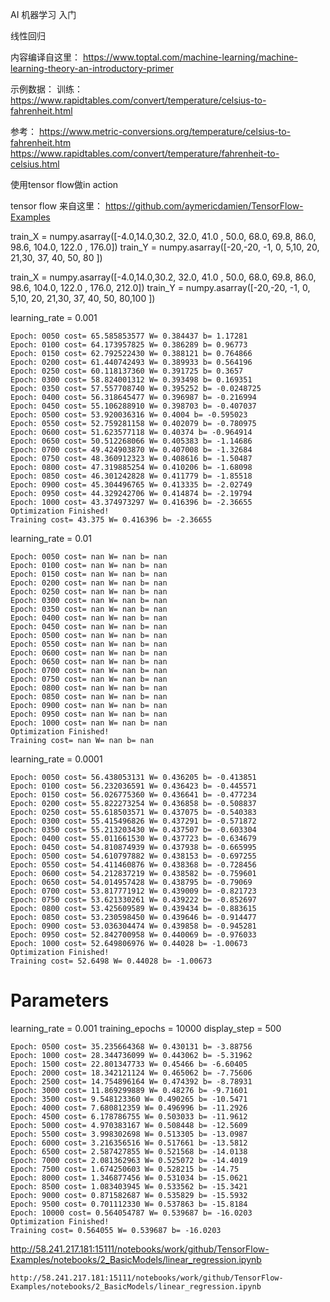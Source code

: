 

AI
机器学习 入门


线性回归


内容编译自这里：
https://www.toptal.com/machine-learning/machine-learning-theory-an-introductory-primer



示例数据：
训练：
https://www.rapidtables.com/convert/temperature/celsius-to-fahrenheit.html


参考：
https://www.metric-conversions.org/temperature/celsius-to-fahrenheit.htm
https://www.rapidtables.com/convert/temperature/fahrenheit-to-celsius.html



使用tensor flow做in action

tensor flow 来自这里：
https://github.com/aymericdamien/TensorFlow-Examples



train_X = numpy.asarray([-4.0,14.0,30.2, 32.0, 41.0 , 50.0, 68.0, 69.8, 86.0, 98.6, 104.0, 122.0 , 176.0])
train_Y = numpy.asarray([-20,-20, -1, 0, 5,10, 20, 21,30, 37, 40, 50, 80 ])

train_X = numpy.asarray([-4.0,14.0,30.2, 32.0, 41.0 , 50.0, 68.0, 69.8, 86.0, 98.6, 104.0, 122.0 , 176.0, 212.0])
train_Y = numpy.asarray([-20,-20, -1, 0, 5,10, 20, 21,30, 37, 40, 50, 80,100 ])


learning_rate = 0.001

```
Epoch: 0050 cost= 65.585853577 W= 0.384437 b= 1.17281
Epoch: 0100 cost= 64.173957825 W= 0.386289 b= 0.96773
Epoch: 0150 cost= 62.792522430 W= 0.388121 b= 0.764866
Epoch: 0200 cost= 61.440742493 W= 0.389933 b= 0.564196
Epoch: 0250 cost= 60.118137360 W= 0.391725 b= 0.3657
Epoch: 0300 cost= 58.824001312 W= 0.393498 b= 0.169351
Epoch: 0350 cost= 57.557708740 W= 0.395252 b= -0.0248725
Epoch: 0400 cost= 56.318645477 W= 0.396987 b= -0.216994
Epoch: 0450 cost= 55.106288910 W= 0.398703 b= -0.407037
Epoch: 0500 cost= 53.920036316 W= 0.4004 b= -0.595023
Epoch: 0550 cost= 52.759281158 W= 0.402079 b= -0.780975
Epoch: 0600 cost= 51.623577118 W= 0.40374 b= -0.964914
Epoch: 0650 cost= 50.512268066 W= 0.405383 b= -1.14686
Epoch: 0700 cost= 49.424903870 W= 0.407008 b= -1.32684
Epoch: 0750 cost= 48.360912323 W= 0.408616 b= -1.50487
Epoch: 0800 cost= 47.319885254 W= 0.410206 b= -1.68098
Epoch: 0850 cost= 46.301242828 W= 0.411779 b= -1.85518
Epoch: 0900 cost= 45.304496765 W= 0.413335 b= -2.02749
Epoch: 0950 cost= 44.329242706 W= 0.414874 b= -2.19794
Epoch: 1000 cost= 43.374973297 W= 0.416396 b= -2.36655
Optimization Finished!
Training cost= 43.375 W= 0.416396 b= -2.36655

```


learning_rate = 0.01


```
Epoch: 0050 cost= nan W= nan b= nan
Epoch: 0100 cost= nan W= nan b= nan
Epoch: 0150 cost= nan W= nan b= nan
Epoch: 0200 cost= nan W= nan b= nan
Epoch: 0250 cost= nan W= nan b= nan
Epoch: 0300 cost= nan W= nan b= nan
Epoch: 0350 cost= nan W= nan b= nan
Epoch: 0400 cost= nan W= nan b= nan
Epoch: 0450 cost= nan W= nan b= nan
Epoch: 0500 cost= nan W= nan b= nan
Epoch: 0550 cost= nan W= nan b= nan
Epoch: 0600 cost= nan W= nan b= nan
Epoch: 0650 cost= nan W= nan b= nan
Epoch: 0700 cost= nan W= nan b= nan
Epoch: 0750 cost= nan W= nan b= nan
Epoch: 0800 cost= nan W= nan b= nan
Epoch: 0850 cost= nan W= nan b= nan
Epoch: 0900 cost= nan W= nan b= nan
Epoch: 0950 cost= nan W= nan b= nan
Epoch: 1000 cost= nan W= nan b= nan
Optimization Finished!
Training cost= nan W= nan b= nan
```


learning_rate = 0.0001
```
Epoch: 0050 cost= 56.438053131 W= 0.436205 b= -0.413851
Epoch: 0100 cost= 56.232036591 W= 0.436423 b= -0.445571
Epoch: 0150 cost= 56.026775360 W= 0.436641 b= -0.477234
Epoch: 0200 cost= 55.822273254 W= 0.436858 b= -0.508837
Epoch: 0250 cost= 55.618503571 W= 0.437075 b= -0.540383
Epoch: 0300 cost= 55.415496826 W= 0.437291 b= -0.571872
Epoch: 0350 cost= 55.213203430 W= 0.437507 b= -0.603304
Epoch: 0400 cost= 55.011661530 W= 0.437723 b= -0.634679
Epoch: 0450 cost= 54.810874939 W= 0.437938 b= -0.665995
Epoch: 0500 cost= 54.610797882 W= 0.438153 b= -0.697255
Epoch: 0550 cost= 54.411460876 W= 0.438368 b= -0.728456
Epoch: 0600 cost= 54.212837219 W= 0.438582 b= -0.759601
Epoch: 0650 cost= 54.014957428 W= 0.438795 b= -0.79069
Epoch: 0700 cost= 53.817771912 W= 0.439009 b= -0.821723
Epoch: 0750 cost= 53.621330261 W= 0.439222 b= -0.852697
Epoch: 0800 cost= 53.425609589 W= 0.439434 b= -0.883615
Epoch: 0850 cost= 53.230598450 W= 0.439646 b= -0.914477
Epoch: 0900 cost= 53.036304474 W= 0.439858 b= -0.945281
Epoch: 0950 cost= 52.842700958 W= 0.440069 b= -0.976033
Epoch: 1000 cost= 52.649806976 W= 0.44028 b= -1.00673
Optimization Finished!
Training cost= 52.6498 W= 0.44028 b= -1.00673

```



# Parameters
learning_rate = 0.001
training_epochs = 10000
display_step = 500

```
Epoch: 0500 cost= 35.235664368 W= 0.430131 b= -3.88756
Epoch: 1000 cost= 28.344736099 W= 0.443062 b= -5.31962
Epoch: 1500 cost= 22.801347733 W= 0.45466 b= -6.60405
Epoch: 2000 cost= 18.342121124 W= 0.465062 b= -7.75606
Epoch: 2500 cost= 14.754896164 W= 0.474392 b= -8.78931
Epoch: 3000 cost= 11.869299889 W= 0.48276 b= -9.71601
Epoch: 3500 cost= 9.548123360 W= 0.490265 b= -10.5471
Epoch: 4000 cost= 7.680812359 W= 0.496996 b= -11.2926
Epoch: 4500 cost= 6.178786755 W= 0.503033 b= -11.9612
Epoch: 5000 cost= 4.970383167 W= 0.508448 b= -12.5609
Epoch: 5500 cost= 3.998302698 W= 0.513305 b= -13.0987
Epoch: 6000 cost= 3.216356516 W= 0.517661 b= -13.5812
Epoch: 6500 cost= 2.587427855 W= 0.521568 b= -14.0138
Epoch: 7000 cost= 2.081362963 W= 0.525072 b= -14.4019
Epoch: 7500 cost= 1.674250603 W= 0.528215 b= -14.75
Epoch: 8000 cost= 1.346877456 W= 0.531034 b= -15.0621
Epoch: 8500 cost= 1.083403945 W= 0.533562 b= -15.3421
Epoch: 9000 cost= 0.871582687 W= 0.535829 b= -15.5932
Epoch: 9500 cost= 0.701112330 W= 0.537863 b= -15.8184
Epoch: 10000 cost= 0.564054787 W= 0.539687 b= -16.0203
Optimization Finished!
Training cost= 0.564055 W= 0.539687 b= -16.0203
```


http://58.241.217.181:15111/notebooks/work/github/TensorFlow-Examples/notebooks/2_BasicModels/linear_regression.ipynb


```
http://58.241.217.181:15111/notebooks/work/github/TensorFlow-Examples/notebooks/2_BasicModels/linear_regression.ipynb


```
